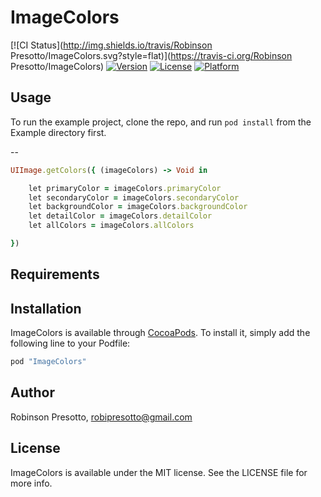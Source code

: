 # ImageColors

[![CI Status](http://img.shields.io/travis/Robinson Presotto/ImageColors.svg?style=flat)](https://travis-ci.org/Robinson Presotto/ImageColors)
[![Version](https://img.shields.io/cocoapods/v/ImageColors.svg?style=flat)](http://cocoapods.org/pods/ImageColors)
[![License](https://img.shields.io/cocoapods/l/ImageColors.svg?style=flat)](http://cocoapods.org/pods/ImageColors)
[![Platform](https://img.shields.io/cocoapods/p/ImageColors.svg?style=flat)](http://cocoapods.org/pods/ImageColors)

## Usage

To run the example project, clone the repo, and run `pod install` from the Example directory first.

--

```ruby
UIImage.getColors({ (imageColors) -> Void in

    let primaryColor = imageColors.primaryColor
    let secondaryColor = imageColors.secondaryColor
    let backgroundColor = imageColors.backgroundColor
    let detailColor = imageColors.detailColor
    let allColors = imageColors.allColors

})
```

## Requirements

## Installation

ImageColors is available through [CocoaPods](http://cocoapods.org). To install
it, simply add the following line to your Podfile:

```ruby
pod "ImageColors"
```

## Author

Robinson Presotto, robipresotto@gmail.com

## License

ImageColors is available under the MIT license. See the LICENSE file for more info.
